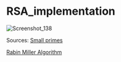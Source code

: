 # RSA_implementation
![Screenshot_138](https://user-images.githubusercontent.com/47121348/173676931-2b3ffd16-f8bc-4b73-b4f1-ea3b34d50970.png)

Sources:
[Small primes](https://pastebin.com/2yGpCpJr)

[Rabin Miller Algorithm](https://www.geeksforgeeks.org/primality-test-set-3-miller-rabin/)
